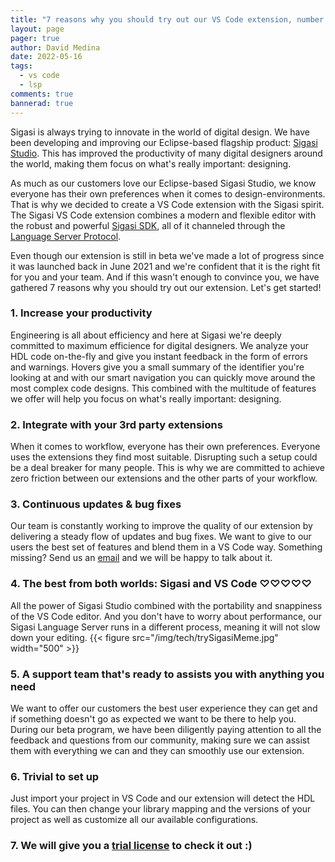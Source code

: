 ```yaml
---
title: "7 reasons why you should try out our VS Code extension, number 4 will blow your mind 👀"
layout: page
pager: true
author: David Medina
date: 2022-05-16
tags:
  - vs code
  - lsp
comments: true
bannerad: true
---
```


Sigasi is always trying to innovate in the world of digital design. We have been developing and improving our Eclipse-based flagship product: [Sigasi Studio](https://www.sigasi.com/). This has improved the productivity of many digital designers around the world, making them focus on what's really important: designing.  

As much as our customers love our Eclipse-based Sigasi Studio, we know everyone has their own preferences when it comes to design-environments. That is why we decided to create a VS Code extension with the Sigasi spirit.
The Sigasi VS Code extension combines a modern and flexible editor with the robust and powerful [Sigasi SDK](https://www.sigasi.com/sdk/), all of it channeled through the [Language Server Protocol](https://microsoft.github.io/language-server-protocol/).  

Even though our extension is still in beta we've made a lot of progress since it was launched back in June 2021 and we're confident that it is the right fit for you and your team. And if this wasn't enough to convince you, we have gathered 7 reasons why you should try out our extension.  Let's get started!

### 1. Increase your productivity  
Engineering is all about efficiency and here at Sigasi we're deeply committed to maximum efficience for digital designers. We analyze your HDL code on-the-fly and give you instant feedback in the form of errors and warnings. Hovers give you a small summary of the identifier you're looking at and with our smart navigation you can quickly move around the most complex code designs. This combined with the multitude of features we offer will help you focus on what's really important: designing.  

### 2. Integrate with your 3rd party extensions 
When it comes to workflow, everyone has their own preferences. Everyone uses the extensions they find most suitable. Disrupting such a setup could be a deal breaker for many people. This is why we are committed to achieve zero friction between our extensions and the other parts of your workflow.

### 3. Continuous updates & bug fixes  
Our team is constantly working to improve the quality of our extension by delivering a steady flow of updates and bug fixes. We want to give to our users the best set of features and blend them in a VS Code way. Something missing? Send us an [email](support+vscode@sigasi.com) and we will be happy to talk about it.

### 4. The best from both worlds: Sigasi and VS Code ♡♡♡♡♡  
All the power of Sigasi Studio combined with the portability and snappiness of the VS Code editor. And you don't have to worry about performance, our Sigasi Language Server runs in a different process, meaning it will not slow down your editing.
{{< figure src="/img/tech/trySigasiMeme.jpg" width="500" >}}  

### 5. A support team that's ready to assists you with anything you need  
We want to offer our customers the best user experience they can get and if something doesn't go as expected we want to be there to help you.  
During our beta program, we have been diligently paying attention to all the feedback and questions from our community, making sure we can assist them with everything we can and they can smoothly use our extension.  

### 6. Trivial to set up  
Just import your project in VS Code and our extension will detect the HDL files. You can then change your library mapping and the versions of your project as well as customize all our available configurations.  

### 7. We will give you a [trial license](https://www.sigasi.com/try) to check it out :)  
